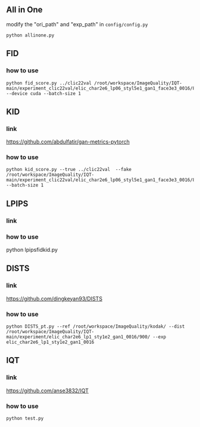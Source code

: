 ## All in One 
modify the "ori_path" and "exp_path" in `config/config.py`
```
python allinone.py
```
## FID
### how to use
```
python fid_score.py ../clic22val /root/workspace/ImageQuality/IQT-main/experiment_clic22val/elic_char2e6_lp06_styl5e1_gan1_face3e3_0016/815/ --device cuda --batch-size 1
```

## KID
### link
https://github.com/abdulfatir/gan-metrics-pytorch
### how to use
```
python kid_score.py --true ../clic22val  --fake /root/workspace/ImageQuality/IQT-main/experiment_clic22val/elic_char2e6_lp06_styl5e1_gan1_face3e3_0016/815/ --batch-size 1
```
## LPIPS
### link
### how to use
python lpipsfidkid.py

## DISTS
### link
https://github.com/dingkeyan93/DISTS
### how to use
```
python DISTS_pt.py --ref /root/workspace/ImageQuality/kodak/ --dist /root/workspace/ImageQuality/IQT-main/experiment/elic_char2e6_lp1_sty1e2_gan1_0016/900/ --exp elic_char2e6_lp1_sty1e2_gan1_0016
```
## IQT
### link
https://github.com/anse3832/IQT
### how to use
```
python test.py
```
